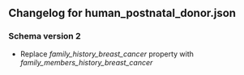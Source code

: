 ## Changelog for human_postnatal_donor.json

### Schema version 2
* Replace *family_history_breast_cancer* property with *family_members_history_breast_cancer*
